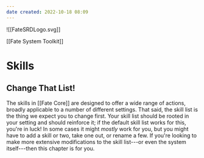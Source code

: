 ```yaml
---
date created: 2022-10-18 08:09
---
```


![[FateSRDLogo.svg]]

[[Fate System Toolkit]]

# Skills

## Change That List!

The skills in [[Fate Core]] are designed to offer a wide range of actions,
broadly applicable to a number of different settings. That said, the
skill list is the thing we expect you to change first. Your skill list
should be rooted in your setting and should reinforce it; if the default
skill list works for this, you're in luck! In some cases it might
_mostly_ work for you, but you might have to add a skill or two, take
one out, or rename a few. If you're looking to make more extensive
modifications to the skill list---or even the system itself---then this
chapter is for you.

